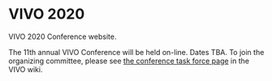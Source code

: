 # VIVO 2020

VIVO 2020 Conference website.

The 11th annual VIVO Conference will be held on-line.  Dates TBA.  To join the organizing committee, please see [the conference task force page](https://wiki.lyrasis.org/display/VIVO/VIVO+Conference+2020+Task+Force) in the VIVO wiki.

